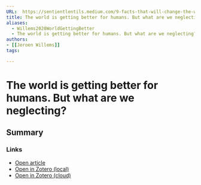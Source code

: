 ```yaml
---
URL:  https://sentientlentils.medium.com/9-facts-that-will-change-the-way-you-look-at-the-world-1-2-8184a24346da
title: The world is getting better for humans. But what are we neglecting?
aliases:
  - Willems2020WorldGettingBetter
  - The world is getting better for humans. But what are we neglecting?
authors: 
- [[Jeroen Willems]]
tags: 

---
```

# The world is getting better for humans. But what are we neglecting?
## Summary


### Links
- [Open article](https://sentientlentils.medium.com/9-facts-that-will-change-the-way-you-look-at-the-world-1-2-8184a24346da)
- [Open in Zotero (local)](zotero://select/library/items/T6QWTMTS)
- [Open in Zotero (cloud)](http://zotero.org/users/8012208/items/T6QWTMTS)